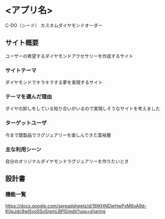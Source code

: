 
# <アプリ名>
C-DO（シード）
カスタムダイヤモンドオーダー

## サイト概要
ユーザーの希望するダイヤモンドアクセサリーを作成するサイト

### サイトテーマ
ダイヤモンドでキラキラする夢を実現するサイト

### テーマを選んだ理由
ダイヤの卸しをしている知り合いがいるので実現しそうなサイトを考えました

### ターゲットユーザ
今まで既製品でラグジュアリーを楽しんできた富裕層

### 主な利用シーン
自分のオリジナルダイヤモンドラグジュアリーを作りたいとき

## 設計書

### 機能一覧
https://docs.google.com/spreadsheets/d/16lKHNDjeHwPxM6oA9d-K0pJdc9wI5vo5SoSigmLBPI0/edit?usp=sharing


